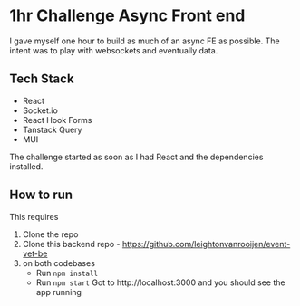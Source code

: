 # 1hr Challenge Async Front end
I gave myself one hour to build as much of an async FE as possible. The intent was to play with websockets and eventually
data.

## Tech Stack
- React
- Socket.io
- React Hook Forms
- Tanstack Query
- MUI

The challenge started as soon as I had React and the dependencies installed.

## How to run
This requires
1. Clone the repo
2. Clone this backend repo - https://github.com/leightonvanrooijen/event-vet-be
3. on both codebases
   - Run `npm install`
   - Run `npm start`
Got to http://localhost:3000 and you should see the app running